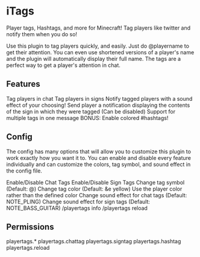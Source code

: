 iTags
=====

Player tags, Hashtags, and more for Minecraft!
Tag players like twitter and notify them when you do so!

Use this plugin to tag players quickly, and easily. Just do @playername to get their attention. You can even use shortened versions of a player's name and the plugin will automatically display their full name. The tags are a perfect way to get a player's attention in chat.

Features
-------------

Tag players in chat
Tag players in signs
Notify tagged players with a sound effect of your choosing!
Send player a notification displaying the contents of the sign in which they were tagged (Can be disabled)
Support for multiple tags in one message
BONUS: Enable colored #hashtags!


Config
-------------

The config has many options that will allow you to customize this plugin to work exactly how you want it to. You can enable and disable every feature individually and can customize the colors, tag symbol, and sound effect in the config file.

Enable/Disable Chat Tags
Enable/Disable Sign Tags
Change tag symbol (Default: @)
Change tag color (Default: &e yellow)
Use the player color rather than the defined color
Change sound effect for chat tags (Default: NOTE_PLING)
Change sound effect for sign tags (Default: NOTE_BASS_GUITAR)
/playertags info
/playertags reload


Permissions
-------------

playertags.*
playertags.chattag
playertags.signtag
playertags.hashtag
playertags.reload
